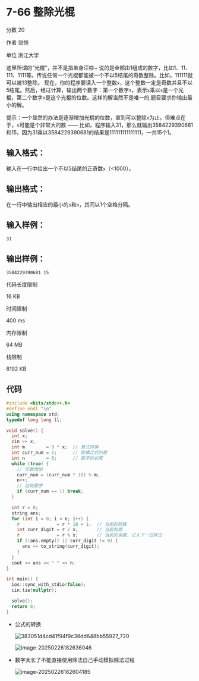 # **7-66 整除光棍**

分数 20

作者 翁恺

单位 浙江大学

这里所谓的“光棍”，并不是指单身汪啦~ 说的是全部由1组成的数字，比如1、11、111、1111等。传说任何一个光棍都能被一个不以5结尾的奇数整除。比如，111111就可以被13整除。 现在，你的程序要读入一个整数`x`，这个整数一定是奇数并且不以5结尾。然后，经过计算，输出两个数字：第一个数字`s`，表示`x`乘以`s`是一个光棍，第二个数字`n`是这个光棍的位数。这样的解当然不是唯一的,题目要求你输出最小的解。

提示：一个显然的办法是逐渐增加光棍的位数，直到可以整除`x`为止。但难点在于，`s`可能是个非常大的数 —— 比如，程序输入31，那么就输出3584229390681和15，因为31乘以3584229390681的结果是111111111111111，一共15个1。

## 输入格式：

输入在一行中给出一个不以5结尾的正奇数`x`（<1000）。

## 输出格式：

在一行中输出相应的最小的`s`和`n`，其间以1个空格分隔。

## 输入样例：

```in
31
```

## 输出样例：

```out
3584229390681 15
```

代码长度限制

16 KB

时间限制

400 ms

内存限制

64 MB

栈限制

8192 KB

## 代码

```cpp
#include <bits/stdc++.h>
#define endl "\n"
using namespace std;
typedef long long ll;

void solve() {
  int x;
  cin >> x;
  int m        = 9 * x;  // 算式转换
  int curr_num = 1;      // 取模之后的数
  int n        = 0;      // 数字的长度
  while (true) {
    // 位数增加
    curr_num = (curr_num * 10) % m;
    n++;
    // 达到要求
    if (curr_num == 1) break;
  }

  int r = 0;
  string ans;
  for (int i = 0; i < n; i++) {
    r              = r * 10 + 1;  // 当前的除数
    int curr_digit = r / x;       // 当前的商
    r              = r % x;       // 当前的余数，记入下一位除法
    if (!ans.empty() || curr_digit != 0) {
      ans += to_string(curr_digit);
    }
  }
  cout << ans << " " << n;
}

int main() {
  ios::sync_with_stdio(false);
  cin.tie(nullptr);

  solve();
  return 0;
}
```

- 公式的转换

  ![383051d4cd41f94f9c38dd648bb55927_720](https://gitee.com/chen-houchao/images/raw/master/img/20250226182909650.png)

  ![image-20250226182636046](https://gitee.com/chen-houchao/images/raw/master/img/20250226182636116.png)

- 数字太长了不能直接使用除法自己手动模拟除法过程

  ![image-20250226182604185](https://gitee.com/chen-houchao/images/raw/master/img/20250226182604268.png)
